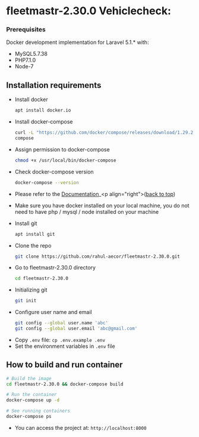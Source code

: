 # fleetmastr-2.30.0 Vehiclecheck:
### Prerequisites
Docker development implementation for Laravel 5.1.\* with:

- MySQL5.7.38
- PHP7.1.0
- Node-7

## Installation requirements

* Install docker
  ```sh 
  apt install docker.io
  ```
* Install docker-compose
  ```sh 
  curl -L "https://github.com/docker/compose/releases/download/1.29.2/docker-compose-$(uname -s)-$(uname -m)" -o /usr/local/bin/docker- 
  compose
  ```
* Assign permission to docker-compose
  ```sh 
  chmod +x /usr/local/bin/docker-compose
  ```
* Check docker-compose version
  ```sh
  docker-compose --version
  ```
* Please refer to the [Documentation]([https://example.com](https://docs.docker.com/desktop/install/ubuntu/))_<p align="right">(<a
  href="#readme-top">back to top</a>)</p>

* Make sure you have docker installed on your local machine, you do not need to have php / mysql / node installed on your machine
* Install git
  ```sh 
  apt install git
  ```
* Clone the repo
  ```sh
  git clone https://github.com/rahul-aecor/fleetmastr-2.30.0.git
  ```
* Go to fleetmastr-2.30.0 directory
  ```sh
  cd fleetmastr-2.30.0 
  ```
* Initializing git 
  ```sh 
  git init
  ```
* Configure user name and email
  ```sh 
  git config --global user.name 'abc'   
  git config --global user.email 'abc@gmail.com'
  ```
- Copy `.env` file: `cp .env.example .env`
- Set the environment variables in `.env` file
## How to build and run container
```sh
# Build the image
cd fleetmastr-2.30.0 && docker-compose build

# Run the container
docker-compose up -d

# See running containers
docker-compose ps 
```
- You can access the project at: `http://localhost:8000`
